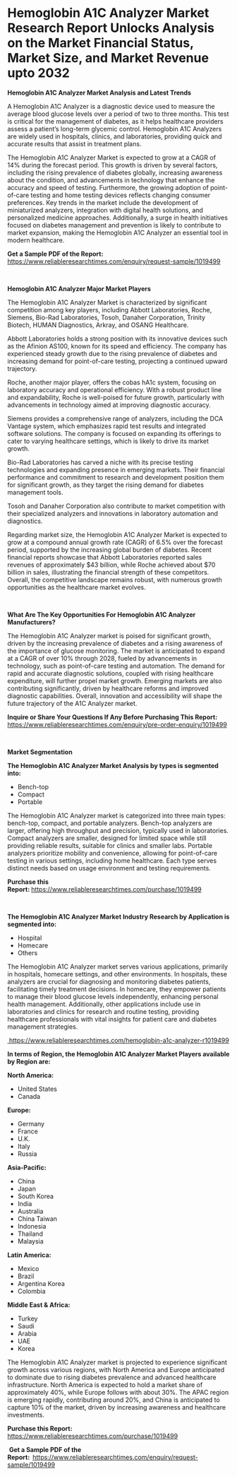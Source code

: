 <p><h1>Hemoglobin A1C Analyzer Market Research Report Unlocks Analysis on the Market Financial Status, Market Size, and Market Revenue upto 2032</h1></p><p><strong>Hemoglobin A1C Analyzer Market Analysis and Latest Trends</strong></p>
<p><p>A Hemoglobin A1C Analyzer is a diagnostic device used to measure the average blood glucose levels over a period of two to three months. This test is critical for the management of diabetes, as it helps healthcare providers assess a patient’s long-term glycemic control. Hemoglobin A1C Analyzers are widely used in hospitals, clinics, and laboratories, providing quick and accurate results that assist in treatment plans.</p><p>The Hemoglobin A1C Analyzer Market is expected to grow at a CAGR of 14% during the forecast period. This growth is driven by several factors, including the rising prevalence of diabetes globally, increasing awareness about the condition, and advancements in technology that enhance the accuracy and speed of testing. Furthermore, the growing adoption of point-of-care testing and home testing devices reflects changing consumer preferences. Key trends in the market include the development of miniaturized analyzers, integration with digital health solutions, and personalized medicine approaches. Additionally, a surge in health initiatives focused on diabetes management and prevention is likely to contribute to market expansion, making the Hemoglobin A1C Analyzer an essential tool in modern healthcare.</p></p>
<p><strong>Get a Sample PDF of the Report:&nbsp;</strong> <a href="https://www.reliableresearchtimes.com/enquiry/request-sample/1019499?utm_campaign=2779&utm_medium=2&utm_source=Github&utm_content=ia&utm_term=13042025&utm_id=hemoglobin-a1c-analyzer">https://www.reliableresearchtimes.com/enquiry/request-sample/1019499</a></p>
<p>&nbsp;</p>
<p><strong>Hemoglobin A1C Analyzer Major Market Players</strong></p>
<p><p>The Hemoglobin A1C Analyzer Market is characterized by significant competition among key players, including Abbott Laboratories, Roche, Siemens, Bio-Rad Laboratories, Tosoh, Danaher Corporation, Trinity Biotech, HUMAN Diagnostics, Arkray, and OSANG Healthcare. </p><p>Abbott Laboratories holds a strong position with its innovative devices such as the Afinion AS100, known for its speed and efficiency. The company has experienced steady growth due to the rising prevalence of diabetes and increasing demand for point-of-care testing, projecting a continued upward trajectory.</p><p>Roche, another major player, offers the cobas hA1c system, focusing on laboratory accuracy and operational efficiency. With a robust product line and expandability, Roche is well-poised for future growth, particularly with advancements in technology aimed at improving diagnostic accuracy.</p><p>Siemens provides a comprehensive range of analyzers, including the DCA Vantage system, which emphasizes rapid test results and integrated software solutions. The company is focused on expanding its offerings to cater to varying healthcare settings, which is likely to drive its market growth.</p><p>Bio-Rad Laboratories has carved a niche with its precise testing technologies and expanding presence in emerging markets. Their financial performance and commitment to research and development position them for significant growth, as they target the rising demand for diabetes management tools.</p><p>Tosoh and Danaher Corporation also contribute to market competition with their specialized analyzers and innovations in laboratory automation and diagnostics. </p><p>Regarding market size, the Hemoglobin A1C Analyzer Market is expected to grow at a compound annual growth rate (CAGR) of 6.5% over the forecast period, supported by the increasing global burden of diabetes. Recent financial reports showcase that Abbott Laboratories reported sales revenues of approximately $43 billion, while Roche achieved about $70 billion in sales, illustrating the financial strength of these competitors. Overall, the competitive landscape remains robust, with numerous growth opportunities as the healthcare market evolves.</p></p>
<p>&nbsp;</p>
<p><strong>What Are The Key Opportunities For Hemoglobin A1C Analyzer Manufacturers?</strong></p>
<p><p>The Hemoglobin A1C Analyzer market is poised for significant growth, driven by the increasing prevalence of diabetes and a rising awareness of the importance of glucose monitoring. The market is anticipated to expand at a CAGR of over 10% through 2028, fueled by advancements in technology, such as point-of-care testing and automation. The demand for rapid and accurate diagnostic solutions, coupled with rising healthcare expenditure, will further propel market growth. Emerging markets are also contributing significantly, driven by healthcare reforms and improved diagnostic capabilities. Overall, innovation and accessibility will shape the future trajectory of the A1C Analyzer market.</p></p>
<p><strong>Inquire or Share Your Questions If Any Before Purchasing This Report:</strong> <a href="https://www.reliableresearchtimes.com/enquiry/pre-order-enquiry/1019499?utm_campaign=2779&utm_medium=2&utm_source=Github&utm_content=ia&utm_term=13042025&utm_id=hemoglobin-a1c-analyzer">https://www.reliableresearchtimes.com/enquiry/pre-order-enquiry/1019499</a></p>
<p>&nbsp;</p>
<p><strong>Market Segmentation</strong></p>
<p><strong>The Hemoglobin A1C Analyzer Market Analysis by types is segmented into:</strong></p>
<p><ul><li>Bench-top</li><li>Compact</li><li>Portable</li></ul></p>
<p><p>The Hemoglobin A1C Analyzer market is categorized into three main types: bench-top, compact, and portable analyzers. Bench-top analyzers are larger, offering high throughput and precision, typically used in laboratories. Compact analyzers are smaller, designed for limited space while still providing reliable results, suitable for clinics and smaller labs. Portable analyzers prioritize mobility and convenience, allowing for point-of-care testing in various settings, including home healthcare. Each type serves distinct needs based on usage environment and testing requirements.</p></p>
<p><strong>Purchase this Report:&nbsp;</strong><a href="https://www.reliableresearchtimes.com/purchase/1019499?utm_campaign=2779&utm_medium=2&utm_source=Github&utm_content=ia&utm_term=13042025&utm_id=hemoglobin-a1c-analyzer">https://www.reliableresearchtimes.com/purchase/1019499</a></p>
<p>&nbsp;</p>
<p><strong>The Hemoglobin A1C Analyzer Market Industry Research by Application is segmented into:</strong></p>
<p><ul><li>Hospital</li><li>Homecare</li><li>Others</li></ul></p>
<p><p>The Hemoglobin A1C Analyzer market serves various applications, primarily in hospitals, homecare settings, and other environments. In hospitals, these analyzers are crucial for diagnosing and monitoring diabetes patients, facilitating timely treatment decisions. In homecare, they empower patients to manage their blood glucose levels independently, enhancing personal health management. Additionally, other applications include use in laboratories and clinics for research and routine testing, providing healthcare professionals with vital insights for patient care and diabetes management strategies.</p></p>
<p><a href="https://www.reliableresearchtimes.com/hemoglobin-a1c-analyzer-r1019499?utm_campaign=2779&utm_medium=2&utm_source=Github&utm_content=ia&utm_term=13042025&utm_id=hemoglobin-a1c-analyzer">&nbsp;https://www.reliableresearchtimes.com/hemoglobin-a1c-analyzer-r1019499</a></p>
<p><strong>In terms of Region, the Hemoglobin A1C Analyzer Market Players available by Region are:</strong></p>
<p>
    <p> <strong> North America: </strong>
        <ul>
            <li>United States</li>
            <li>Canada</li>
        </ul>
        </p> 
    <p> <strong> Europe: </strong>
        <ul>
            <li>Germany</li>
            <li>France</li>
            <li>U.K.</li>
            <li>Italy</li>
            <li>Russia</li>
        </ul>
        </p> 
    <p> <strong> Asia-Pacific: </strong>
        <ul>
            <li>China</li>
            <li>Japan</li>
            <li>South Korea</li>
            <li>India</li>
            <li>Australia</li>
            <li>China Taiwan</li>
            <li>Indonesia</li>
            <li>Thailand</li>
            <li>Malaysia</li>
        </ul>
        </p> 
    <p> <strong> Latin America: </strong>
        <ul>
            <li>Mexico</li>
            <li>Brazil</li>
            <li>Argentina Korea</li>
            <li>Colombia</li>
        </ul>
        </p> 
    <p> <strong> Middle East & Africa: </strong>
        <ul>
            <li>Turkey</li>
            <li>Saudi</li>
            <li>Arabia</li>
            <li>UAE</li>
            <li>Korea</li>
        </ul>
    </p>
    </p>
<p><p>The Hemoglobin A1C Analyzer market is projected to experience significant growth across various regions, with North America and Europe anticipated to dominate due to rising diabetes prevalence and advanced healthcare infrastructure. North America is expected to hold a market share of approximately 40%, while Europe follows with about 30%. The APAC region is emerging rapidly, contributing around 20%, and China is anticipated to capture 10% of the market, driven by increasing awareness and healthcare investments.</p></p>
<p><strong>Purchase this Report: </strong><a href="https://www.reliableresearchtimes.com/purchase/1019499?utm_campaign=2779&utm_medium=2&utm_source=Github&utm_content=ia&utm_term=13042025&utm_id=hemoglobin-a1c-analyzer">https://www.reliableresearchtimes.com/purchase/1019499</a></p>
<p>&nbsp;<strong>Get a Sample PDF of the Report:&nbsp;&nbsp;</strong><a href="https://www.reliableresearchtimes.com/enquiry/request-sample/1019499?utm_campaign=2779&utm_medium=2&utm_source=Github&utm_content=ia&utm_term=13042025&utm_id=hemoglobin-a1c-analyzer">https://www.reliableresearchtimes.com/enquiry/request-sample/1019499</a></p>
<p><strong></strong></p>
<p><p></p><p></p><p></p></p>
